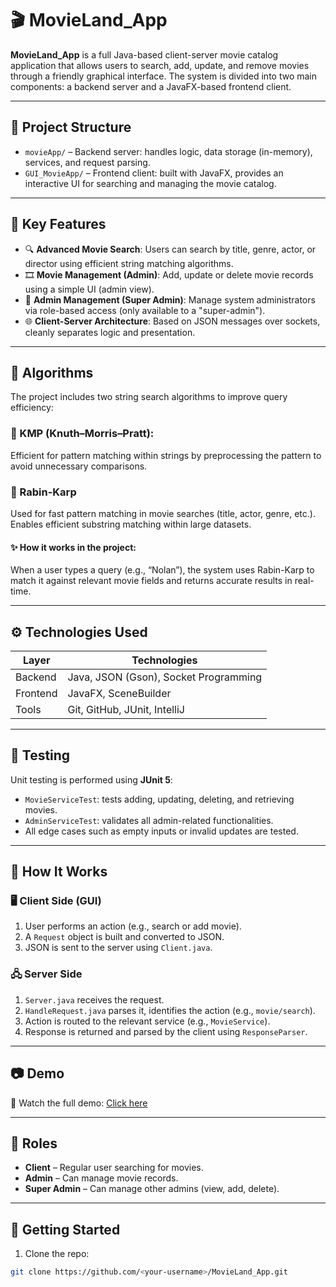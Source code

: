 # 🎬 MovieLand_App

**MovieLand_App** is a full Java-based client-server movie catalog application that allows users to search, add, update, and remove movies through a friendly graphical interface. The system is divided into two main components: a backend server and a JavaFX-based frontend client.

---

## 📌 Project Structure

- `movieApp/` – Backend server: handles logic, data storage (in-memory), services, and request parsing.
- `GUI_MovieApp/` – Frontend client: built with JavaFX, provides an interactive UI for searching and managing the movie catalog.

---

## 🧠 Key Features

- 🔍 **Advanced Movie Search**: Users can search by title, genre, actor, or director using efficient string matching algorithms.
- 🎞️ **Movie Management (Admin)**: Add, update or delete movie records using a simple UI (admin view).
- 👥 **Admin Management (Super Admin)**: Manage system administrators via role-based access (only available to a "super-admin").
- 🌐 **Client-Server Architecture**: Based on JSON messages over sockets, cleanly separates logic and presentation.

---

## 🧮 Algorithms
The project includes two string search algorithms to improve query efficiency:

### 🔹 KMP (Knuth–Morris–Pratt): 
Efficient for pattern matching within strings by preprocessing the pattern to avoid unnecessary comparisons.


### 🔹 Rabin-Karp
Used for fast pattern matching in movie searches (title, actor, genre, etc.). Enables efficient substring matching within large datasets.

#### ✨ How it works in the project:
When a user types a query (e.g., “Nolan”), the system uses Rabin-Karp to match it against relevant movie fields and returns accurate results in real-time.

---

## ⚙️ Technologies Used

| Layer     | Technologies |
|-----------|--------------|
| Backend   | Java, JSON (Gson), Socket Programming |
| Frontend  | JavaFX, SceneBuilder |
| Tools     | Git, GitHub, JUnit, IntelliJ |

---

## 🧪 Testing

Unit testing is performed using **JUnit 5**:
- `MovieServiceTest`: tests adding, updating, deleting, and retrieving movies.
- `AdminServiceTest`: validates all admin-related functionalities.
- All edge cases such as empty inputs or invalid updates are tested.

---

## 🧩 How It Works

### 🖥️ Client Side (GUI)
1. User performs an action (e.g., search or add movie).
2. A `Request` object is built and converted to JSON.
3. JSON is sent to the server using `Client.java`.

### 🖧 Server Side
1. `Server.java` receives the request.
2. `HandleRequest.java` parses it, identifies the action (e.g., `movie/search`).
3. Action is routed to the relevant service (e.g., `MovieService`).
4. Response is returned and parsed by the client using `ResponseParser`.

---

## 📷  Demo

🎥 Watch the full demo: [Click here](https://youtu.be/2SHQ0WDwKBw)


---

## 🔐 Roles

- **Client** – Regular user searching for movies.
- **Admin** – Can manage movie records.
- **Super Admin** – Can manage other admins (view, add, delete).

---

## 🚀 Getting Started

1. Clone the repo:
```bash
git clone https://github.com/<your-username>/MovieLand_App.git
